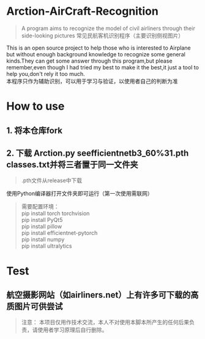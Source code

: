# Arction-AirCraft-Recognition
> A program aims to recognize the model of civil airliners through their side-looking pictures
> 常见民航客机识别程序（主要识别侧视图片）    

This is an open source project to help those who is interested to Airplane but without enough background knowledge to recognize some general kinds.They can get some answer through this program,but please remember,even though I had tried my best to make it the best,it just a tool to help you,don't rely it too much.   
本程序只作为辅助识别，可以用于学习与验证，以使用者自己的判断为准

# How to use
## 1. 将本仓库fork  

## 2. 下载 Arction.py  seefficientnetb3_60%31.pth  classes.txt并将三者置于同一文件夹
> .pth文件从release中下载

使用Python编译器打开文件夹即可运行（第一次使用需联网）
> 需要配置环境：  
> pip install torch torchvision  
> pip install PyQt5  
> pip install pillow  
> pip install efficientnet-pytorch  
> pip install numpy   
> pip install ultralytics    

# Test
## 航空摄影网站（如airliners.net）上有许多可下载的高质图片可供尝试
> 注意： 本项目仅用作技术交流，本人不对使用本脚本所产生的任何后果负责，请使用者学习原理后自行删除。 
